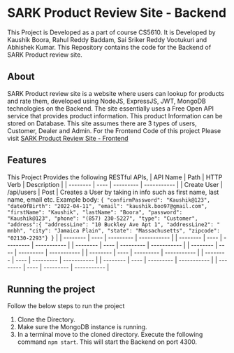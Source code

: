 # SARK Product Review Site - Backend

This Project is Developed as a part of course CS5610. It is Developed by Kaushik Boora, Rahul Reddy Baddam, Sai Sriker Reddy Vootukuri and Abhishek Kumar.
This Repository contains the code for the Backend of SARK Product review site.

## About

SARK Product review site is a website where users can lookup for products and rate them, developed using NodeJS, ExpressJS, JWT, MongoDB technologies on the Backend.
The site essentially uses a Free Open API service that provides product information. This product Information can be stored on Database. This site assumes there are 3 types of users, Customer, Dealer and Admin.
For the Frontend Code of this project Please visit [SARK Product Review Site - Frontend](https://github.com/BooraKaushik/SARK-Product-Review-Site-Frontend)

## Features

This Project Provides the following RESTful APIs,
| API Name | Path | HTTP Verb | Description |
| -------- | ---- | --------- | ----------- |
| Create User | /api/users | Post | Creates a User by taking in info such as first name, last name, email etc. Example body: `{
"confirmPassword": "Kaushik@123",
"dateOfBirth": "2022-04-11",
"email": "kaushik.boo97@gmail.com",
"firstName": "Kaushik",
"lastName": "Boora",
"password": "Kaushik@123",
"phone": "(857) 230-5227",
"type": "Customer",
"address":{
"addressLine": "10 Buckley Ave Apt 1",
"addressLine2": " mnbh",
"city": "Jamaica Plain",
"state": "Massachusetts",
"zipcode": "02130-2293"}
}` |
| -------- | ---- | --------- | ----------- |
| -------- | ---- | --------- | ----------- |
| -------- | ---- | --------- | ----------- |
| -------- | ---- | --------- | ----------- |
| -------- | ---- | --------- | ----------- |
| -------- | ---- | --------- | ----------- |
| -------- | ---- | --------- | ----------- |
| -------- | ---- | --------- | ----------- |

## Running the project

Follow the below steps to run the project

1. Clone the Directory.
2. Make sure the MongoDB instance is running.
3. In a terminal move to the cloned directory. Execute the following command `npm start`. This will start the Backend on port 4300.
